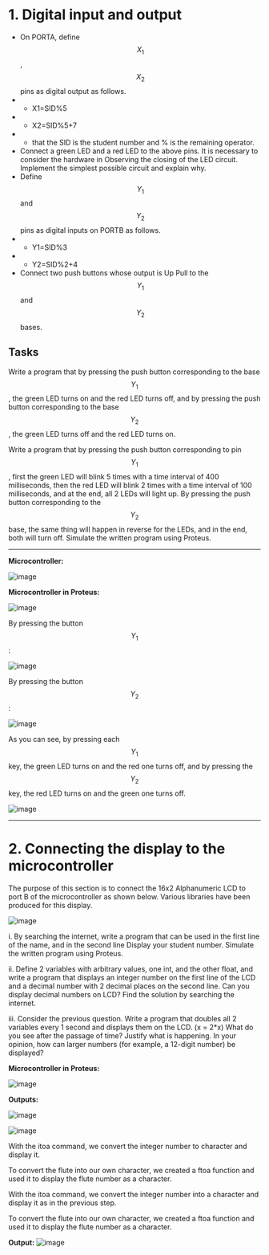 # 1. Digital input and output
* On PORTA, define $$X_1$$, $$X_2$$ pins as digital output as follows.
* * X1=SID%5 
* * X2=SID%5+7 
* * that the SID is the student number and % is the remaining operator.
* Connect a green LED and a red LED to the above pins. It is necessary to consider the hardware in Observing the closing of the LED circuit. Implement the simplest possible circuit and explain why.
* Define $$Y_1$$ and $$Y_2$$ pins as digital inputs on PORTB as follows.
* * Y1=SID%3 
* * Y2=SID%2+4 
* Connect two push buttons whose output is Up Pull to the $$Y_1$$ and $$Y_2$$ bases.
## Tasks
Write a program that by pressing the push button corresponding to the base $$Y_1$$ , the green LED turns on and the red LED turns off, and by pressing the push button corresponding to the base $$Y_2$$, the green LED turns off and the red LED turns on.

Write a program that by pressing the push button corresponding to pin $$Y_1$$, first the green LED will blink 5 times with a time interval of 400 milliseconds, then the red LED will blink 2 times with a time interval of 100 milliseconds, and at the end, all 2 LEDs will light up. By pressing the push button corresponding to the $$Y_2$$ base, the same thing will happen in reverse for the LEDs, and in the end, both will turn off. Simulate the written program using Proteus.

***

**Microcontroller:**

![image](https://github.com/user-attachments/assets/3d73cf30-8bf8-43c9-b8a2-2186f0a69b12)

**Microcontroller in Proteus:**

![image](https://github.com/user-attachments/assets/a785a109-7b18-4a5b-971c-3ef037765a22)

By pressing the button $$Y_1$$ :

![image](https://github.com/user-attachments/assets/ef5fa027-7964-43ee-aa15-cf705385eb7b)

By pressing the button $$Y_2$$ :

![image](https://github.com/user-attachments/assets/2fb6fb19-08d5-496e-9ccf-099816d788a5)

As you can see, by pressing each $$Y_1$$ key, the green LED turns on and the red one turns off, and by pressing the $$Y_2$$ key, the red LED turns on and the green one turns off.

![image](https://github.com/user-attachments/assets/e6f20358-31f2-47cb-9eb2-cafe6a163261)

***

# 2. Connecting the display to the microcontroller 
The purpose of this section is to connect the 16x2 Alphanumeric LCD to port B of the microcontroller as shown below. Various libraries have been produced for this display.

![image](https://github.com/user-attachments/assets/a8c8b1cc-525d-4566-8081-96ce12fa4939)

i. By searching the internet, write a program that can be used in the first line of the name, and in the second line Display your student number. Simulate the written program using Proteus.

ii. Define 2 variables with arbitrary values, one int, and the other float, and write a program that displays an integer number on the first line of the LCD and a decimal number with 2 decimal places on the second line. Can you display decimal numbers on LCD? Find the solution by searching the internet. 

iii. Consider the previous question. Write a program that doubles all 2 variables every 1 second and displays them on the LCD. (x = 2*x) What do you see after the passage of time? Justify what is happening. In your opinion, how can larger numbers (for example, a 12-digit number) be displayed?

**Microcontroller in Proteus:**

![image](https://github.com/user-attachments/assets/c765fbdb-f3ef-4c00-a650-2974fb9407eb)

**Outputs:**

![image](https://github.com/user-attachments/assets/a8e1de2f-cfdd-4473-95c2-57d0ea8b7379)

![image](https://github.com/user-attachments/assets/40b7c84e-43c6-4c32-97b4-563c976eafcc)

With the itoa command, we convert the integer number to character and display it.

To convert the flute into our own character, we created a ftoa function and used it to display the flute number as a character.

With the itoa command, we convert the integer number into a character and display it as in the previous step.

To convert the flute into our own character, we created a ftoa function and used it to display the flute number as a character.

**Output:**
![image](https://github.com/user-attachments/assets/e567c737-3781-4641-b299-ac2c19cc1cc1)
